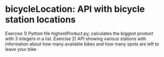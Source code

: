 # bicycleLocation: API with bicycle station locations 
Exercise 1) Python file highestProduct.py, calculates the biggest product with 3 integers in a list.
Exercise 2) API showing various stations with information about how many available bikes and how many spots are left to leave your bike

